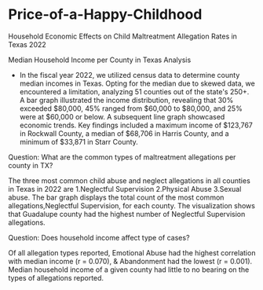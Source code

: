 # Price-of-a-Happy-Childhood
Household Economic Effects on Child Maltreatment Allegation Rates in Texas 2022

Median Household Income per County in Texas Analysis
- In the fiscal year 2022, we utilized census data to determine county median incomes in Texas. Opting for the median due to skewed data, we encountered a limitation, analyzing 51 counties out of the state's 250+. A bar graph illustrated the income distribution, revealing that 30% exceeded $80,000, 45% ranged from $60,000 to $80,000, and 25% were at $60,000 or below. A subsequent line graph showcased economic trends. Key findings included a maximum income of $123,767 in Rockwall County, a median of $68,706 in Harris County, and a minimum of $33,871 in Starr County.

Question: What are the common types of maltreatment allegations per county in TX?

The three most common child abuse and neglect allegations in all counties in Texas in 2022 are 1.Neglectful Supervision 2.Physical Abuse 3.Sexual abuse. The bar graph displays the total count of the most common allegations,Neglectful Supervision, for each county. The visualization shows that Guadalupe county had the highest number of Neglectful Supervision allegations. 

Question:  Does household income affect type of cases?

Of all allegation types reported, Emotional Abuse had the highest correlation with median income (r = 0.070), & Abandonment had the lowest (r = 0.001). Median household income of a given county had little to no bearing on the types of allegations reported.
